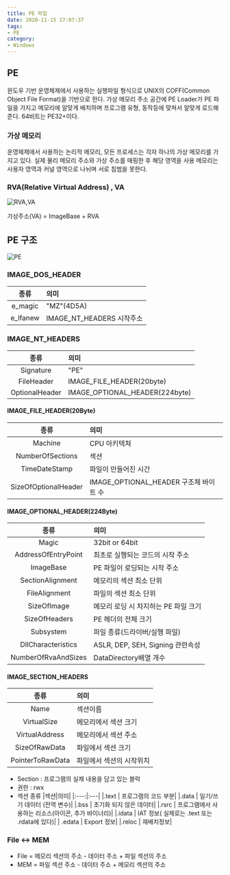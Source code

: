 ```yaml
---
title: PE 파일
date: 2020-11-15 17:07:37
tags:
- PE
category:
- Windows
---
```


## PE

윈도우 기반 운영체제에서 사용하는 실행파일 형식으로 UNIX의 COFF(Common Object File Format)을 기반으로 한다. 가상 메모리 주소 공간에 PE Loader가 PE 파일을 가지고 메모리에 알맞게 배치하며 프로그램 유형, 동작등에 맞쳐서 알맞게 로드해준다.
64비트는 PE32+이다.

### 가상 메모리

운영체제에서 사용하는 논리적 메모리,  모든 프로세스는 각자 하나의 가상 메모리를 가지고 있다. 실제 물리 메모리 주소와 가상 주소를 매핑한 후 해당 영역을 사용
메모리는 사용자 영역과 커널 영역으로 나뉘며 서로 침범을 못한다.

### RVA(Relative Virtual Address) , VA

![RVA,VA](/img/rva.PNG)

가상주소(VA) = ImageBase + RVA


## PE 구조

![PE](/img/pe.PNG)

### IMAGE_DOS_HEADER

|종류|의미|
|:---:|:---|
|e_magic | "MZ"(4D5A)|
|e_lfanew | IMAGE_NT_HEADERS 시작주소|

### IMAGE_NT_HEADERS

|종류|의미|
|:---:|:---|
|Signature | "PE"|
|FileHeader | IMAGE_FILE_HEADER(20byte)|
|OptionalHeader | IMAGE_OPTIONAL_HEADER(224byte)|

#### IMAGE_FILE_HEADER(20Byte)

|종류|의미|
|:---:|:---|
|Machine | CPU 아키텍쳐|
|NumberOfSections | 섹션|
|TimeDateStamp | 파일이 만들어진 시간|
|SizeOfOptionalHeader | IMAGE_OPTIONAL_HEADER 구조체 바이트 수|

#### IMAGE_OPTIONAL_HEADER(224Byte)

|종류|의미|
|:---:|:---|
| Magic | 32bit or 64bit|
| AddressOfEntryPoint | 최초로 실행되는 코드의 시작 주소|
| ImageBase | PE 파일이 로딩되는 시작 주소|
| SectionAlignment | 메모리의 섹션 최소 단위|
| FileAlignment | 파일의 섹션 최소 단위|
| SizeOfImage | 메모리 로딩 시 차지하는 PE 파일 크기|
| SizeOfHeaders | PE 헤더의 전체 크기|
| Subsystem | 파일 종류(드라이버/실행 파일)|
| DllCharacteristics |ASLR, DEP, SEH, Signing 관련속성 |
| NumberOfRvaAndSizes |DataDirectory배열 개수|

#### IMAGE_SECTION_HEADERS

|종류|의미|
|:---:|:---|
| Name | 섹션이름 |
| VirtualSize | 메모리에서 섹션 크기|
| VirtualAddress | 메모리에서 섹션 주소|
| SizeOfRawData | 파일에서 섹션 크기|
| PointerToRawData | 파일에서 섹션의 시작위치|
- Section : 프로그램의 실제 내용을 담고 있는 블럭
- 권한 : rwx
- 섹션 종류
   |섹션|의미|
   |:---:|:---|
   |.text | 프로그램의 코드 부분|
   |.data | 일기/쓰기 데이터 (전역 변수)|
   |.bss | 초기화 되지 않은 데이터|
   |.rsrc | 프로그램에서 사용하는 리소스(아이콘, 추가 바이너리)|
   |.idata | IAT 정보( 실제로는 .text 또는 .rdata에 있다)|
   | .edata | Export 정보|
   |.reloc | 재배치정보|

### File <-> MEM

- File = 메모리 섹션의 주소 - 데이터 주소 + 파일 섹션의 주소
- MEM = 파일 섹션 주소 - 데이터 주소 + 메모리 섹션의 주소
